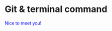 # Git & terminal command



<html>
  <body>
    <p style="color:blue;">Nice to meet you!</p>
    </body>
  </html>
